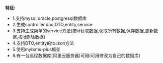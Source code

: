 **特征:**
- 1.支持mysql,oracle,postgresql数据库
- 2.生成controller,dao,DTO,entity,service
- 3.支持生成简单的service方法(按id获取数据,获取所有数据,保存数据,更新数据,按id删除数据)
- 4.支持DTO,entity的toJson方法
- 5.使用mybatis-plus框架
- 6.有一台远程数据库(阿里云服务器)可用(可用修改为自己的数据库)

